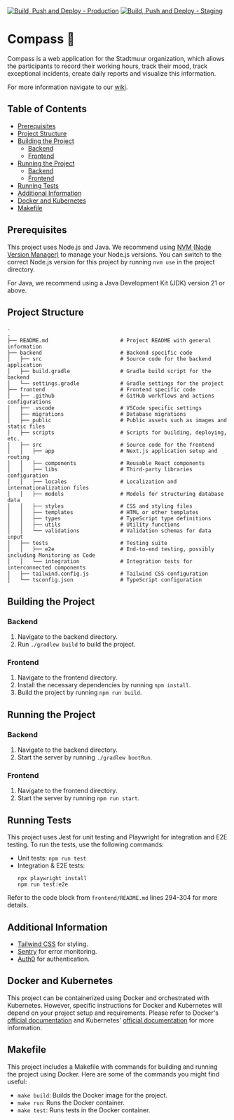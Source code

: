 [![Build, Push and Deploy - Production](https://github.com/ZHAW-PM4-Compass/compass/actions/workflows/ci-cd-prod.yml/badge.svg)](https://github.com/ZHAW-PM4-Compass/compass/actions/workflows/ci-cd-prod.yml) [![Build, Push and Deploy - Staging](https://github.com/ZHAW-PM4-Compass/compass/actions/workflows/ci-cd-staging.yml/badge.svg)](https://github.com/ZHAW-PM4-Compass/compass/actions/workflows/ci-cd-staging.yml)
# Compass 🧭
Compass is a web application for the Stadtmuur organization, which allows the participants to record their working hours, track their mood, track exceptional incidents, create daily reports and visualize this information.

For more information navigate to our [wiki](https://github.com/ZHAW-PM4-Compass/compass/wiki).

## Table of Contents
- [Prerequisites](#prerequisites)
- [Project Structure](#project-structure)
- [Building the Project](#building-the-project)
  - [Backend](#backend)
  - [Frontend](#frontend)
- [Running the Project](#running-the-project)
  - [Backend](#backend-1)
  - [Frontend](#frontend-1)
- [Running Tests](#running-tests)
- [Additional Information](#additional-information)
- [Docker and Kubernetes](#docker-and-kubernetes)
- [Makefile](#makefile)

## Prerequisites
This project uses Node.js and Java. We recommend using [NVM (Node Version Manager)](https://github.com/nvm-sh/nvm) to manage your Node.js versions. You can switch to the correct Node.js version for this project by running `nvm use` in the project directory.

For Java, we recommend using a Java Development Kit (JDK) version 21 or above.

## Project Structure
```shell
.
.
├── README.md                       # Project README with general information
├── backend                         # Backend specific code
│   ├── src                         # Source code for the backend application
│   ├── build.gradle                # Gradle build script for the backend
│   └── settings.gradle             # Gradle settings for the project
├── frontend                        # Frontend specific code
│   ├── .github                     # GitHub workflows and actions configurations
│   ├── .vscode                     # VSCode specific settings
│   ├── migrations                  # Database migrations
│   ├── public                      # Public assets such as images and static files
│   ├── scripts                     # Scripts for building, deploying, etc.
│   ├── src                         # Source code for the frontend
│   │   ├── app                     # Next.js application setup and routing
│   │   ├── components              # Reusable React components
│   │   ├── libs                    # Third-party libraries configuration
│   │   ├── locales                 # Localization and internationalization files
│   │   ├── models                  # Models for structuring database data
│   │   ├── styles                  # CSS and styling files
│   │   ├── templates               # HTML or other templates
│   │   ├── types                   # TypeScript type definitions
│   │   ├── utils                   # Utility functions
│   │   └── validations             # Validation schemas for data input
│   ├── tests                       # Testing suite
│   │   ├── e2e                     # End-to-end testing, possibly including Monitoring as Code
│   │   └── integration             # Integration tests for interconnected components
│   ├── tailwind.config.js          # Tailwind CSS configuration
│   └── tsconfig.json               # TypeScript configuration

```

## Building the Project

### Backend
1. Navigate to the backend directory.
2. Run `./gradlew build` to build the project.

### Frontend
1. Navigate to the frontend directory.
2. Install the necessary dependencies by running `npm install`.
3. Build the project by running `npm run build`.

## Running the Project

### Backend
1. Navigate to the backend directory.
2. Start the server by running `./gradlew bootRun`.

### Frontend
1. Navigate to the frontend directory.
2. Start the server by running `npm run start`.

## Running Tests
This project uses Jest for unit testing and Playwright for integration and E2E testing. To run the tests, use the following commands:
- Unit tests: `npm run test`
- Integration & E2E tests: 
  ```shell
  npx playwright install
  npm run test:e2e
  ```
Refer to the code block from `frontend/README.md` lines 294-304 for more details.

## Additional Information
- [Tailwind CSS](https://tailwindcss.com/docs) for styling.
- [Sentry](https://sentry.io/for/nextjs/?utm_source=github&utm_medium=paid-community&utm_campaign=general-fy25q1-nextjs&utm_content=github-banner-nextjsboilerplate-logo) for error monitoring.
- [Auth0](https://auth0.com/) for authentication.


## Docker and Kubernetes
This project can be containerized using Docker and orchestrated with Kubernetes. However, specific instructions for Docker and Kubernetes will depend on your project setup and requirements. Please refer to Docker's [official documentation](https://docs.docker.com/) and Kubernetes' [official documentation](https://kubernetes.io/docs/home/) for more information.


## Makefile
This project includes a Makefile with commands for building and running the project using Docker. Here are some of the commands you might find useful:

- `make build`: Builds the Docker image for the project.
- `make run`: Runs the Docker container.
- `make test`: Runs tests in the Docker container.
